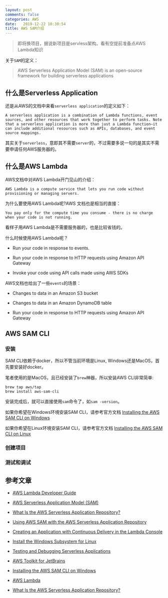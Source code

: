 ```yaml
---
layout: post
comments: false
categories: AWS
date:   2019-12-22 10:30:54
title: AWS SAM介绍
---
```


<div id="toc"></div>

> 即将换项目，据说新项目是servless架构。看有空提前准备点AWS Lambda知识

关于`SAM`的定义：

> AWS Serverless Application Model (SAM) is an open-source framework for building serverless applications

## 什么是Serverless Application

还是从AWS的文档中来看`serverless application`的定义如下：

```
A serverless application is a combination of Lambda functions, event sources, and other resources that work together to perform tasks. Note that a serverless application is more than just a Lambda function—it can include additional resources such as APIs, databases, and event source mappings.
```

其实关于`serverless`，意即其不需要`server`的，不过需要多说一句的是其实不需要申请任何AWS服务器的。


## 什么是AWS Lambda

AWS文档中对AWS Lambda开门见山的介绍：

```
AWS Lambda is a compute service that lets you run code without provisioning or managing servers.
```

为什么要使用AWS Lambda呢?AWS 文档也是相当的直接：

```
You pay only for the compute time you consume - there is no charge when your code is not running.
```

看样子用AWS Lambda是不需要服务器的，也是比较省钱的。

什么时候使用AWS Lambda呢？

- Run your code in response to events.

- Run your code in response to HTTP requests using Amazon API Gateway

- Invoke your code using API calls made using AWS SDKs

AWS文档也给出了一些`events`的场景：

- Changes to data in an Amazon S3 bucket

- Changes to data in an Amazon DynamoDB table

- Run your code in response to HTTP requests using Amazon API Gateway


## AWS SAM CLI

### 安装

SAM CLI依赖于docker，所以不管当前环境是Linux, Windows还是MacOS，首先要安装好docker。

笔者使用的是MacOS，且已经安装了`brew`神器，所以安装AWS CLI非常简单:

```
brew tap aws/tap
brew install aws-sam-cli
```

安装完成后，就可以直接使用`sam`命令了，如`sam -version`。

如果你希望在Windows环境安装SAM CLI，请参考官方文档 [Installing the AWS SAM CLI on Windows](https://docs.aws.amazon.com/serverless-application-model/latest/developerguide/serverless-sam-cli-install-windows.html)

如果你希望在Linux环境安装SAM CLI，请参考官方文档 [Installing the AWS SAM CLI on Linux](https://docs.aws.amazon.com/serverless-application-model/latest/developerguide/serverless-sam-cli-install-linux.html)


### 创建项目



### 测试和调试




## 参考文章

- [AWS Lambda Developer Guide](https://github.com/awsdocs/aws-lambda-developer-guide/blob/master/doc_source/index.md)

- [AWS Serverless Application Model (SAM) ](https://github.com/awslabs/serverless-application-model)

- [What Is the AWS Serverless Application Repository?](https://docs.aws.amazon.com/serverlessrepo/latest/devguide/what-is-serverlessrepo.html)

- [Using AWS SAM with the AWS Serverless Application Repository](https://docs.aws.amazon.com/serverlessrepo/latest/devguide/using-aws-sam.html)

- [Creating an Application with Continuous Delivery in the Lambda Console](https://github.com/awsdocs/aws-lambda-developer-guide/blob/master/doc_source/applications-tutorial.md)

- [Install the Windows Subsystem for Linux](https://docs.microsoft.com/en-us/windows/wsl/install-win10)

- [Testing and Debugging Serverless Applications](https://docs.aws.amazon.com/serverless-application-model/latest/developerguide/serverless-test-and-debug.html)

- [AWS Toolkit for JetBrains](https://docs.aws.amazon.com/toolkit-for-jetbrains/latest/userguide/welcome.html)

- [Installing the AWS SAM CLI on Windows](https://docs.aws.amazon.com/serverless-application-model/latest/developerguide/serverless-sam-cli-install-windows.html)

- [AWS Lambda](https://github.com/aws-samples/lambda-refarch-webapp)

- [What Is the AWS Serverless Application Repository?](https://docs.aws.amazon.com/serverlessrepo/latest/devguide/what-is-serverlessrepo.html)

<script type="text/javascript">
$(document).ready(function() {
    $('#toc').toc({ listType: 'ul', title: "<i>目录</i>" });
});
</script>
